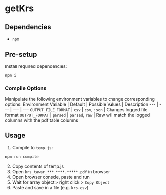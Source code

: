 # getKrs
## Dependencies
- `npm`

## Pre-setup
Install required dependencies:
```bash
npm i
```

### Compile Options
Manipulate the following environment variables to change corresponding options:
Environment Variable | Default | Possible Values | Description
--- | --- | --- | ---
`OUTPUT_FILE_FORMAT` | `csv` | `csv`, `json` | Changes logged file format
`OUTPUT_FORMAT` | `parsed` | `parsed`, `raw` | Raw will match the logged columns with the pdf table columns

## Usage
1. Compile to `temp.js`:
```bash
npm run compile
```
2. Copy contents of temp.js
3. Open `krs_tawar_***.****.*****.pdf` in browser
4. Open browser console, paste and run
5. Wait for array object > right click > `Copy Object`
6. Paste and save in a file (e.g. `krs.csv`)
